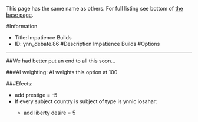 This page has the same name as others. For full listing see bottom of [the base page](impatience_builds.md).

#Information
 - Title: Impatience Builds
 - ID: ynn_debate.86
#Description
Impatience Builds
#Options

___
##We had better put an end to all this soon…

###AI weighting:
AI weights this option at 100


###Efects:<ul><li>add prestige = -5</li><li>If every subject country is subject of type is ynnic iosahar:</li><ul><li>add liberty desire = 5</li></ul></ul>
